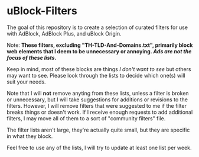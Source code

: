 # uBlock-Filters
The goal of this repository is to create a selection of curated filters for use with AdBlock, AdBlock Plus, and uBlock Origin.

Note: <strong>These filters, excluding "TH-TLD-And-Domains.txt", primarily block web elements that I deem to be unnecessary or annoying. <em>Ads are not the focus of these lists.</em></strong>

Keep in mind, most of these blocks are things <em>I don't want to see</em> but others may want to see. Please look through the lists to decide which one(s) will suit your needs.

Note that I will <strong>not</strong> remove anyting from these lists, unless a filter is broken or unnecessary, but I will take suggestions for additions or revisions to the filters. However, I will remove filters that were suggested to me if the filter breaks things or doesn't work. If I receive enough requests to add additional filters, I may move all of them to a sort of "community filters" file.

The filter lists aren't large, they're actually quite small, but they are specific in what they block.

Feel free to use any of the lists, I will try to update at least one list per week.
